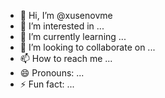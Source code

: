 - 👋 Hi, I’m @xusenovme
- 👀 I’m interested in ...
- 🌱 I’m currently learning ...
- 💞️ I’m looking to collaborate on ...
- 📫 How to reach me ...
- 😄 Pronouns: ...
- ⚡ Fun fact: ...

<!---
xusenovme/xusenovme is a ✨ special ✨ repository because its `README.md` (this file) appears on your GitHub profile.
You can click the Preview link to take a look at your changes.
--->
